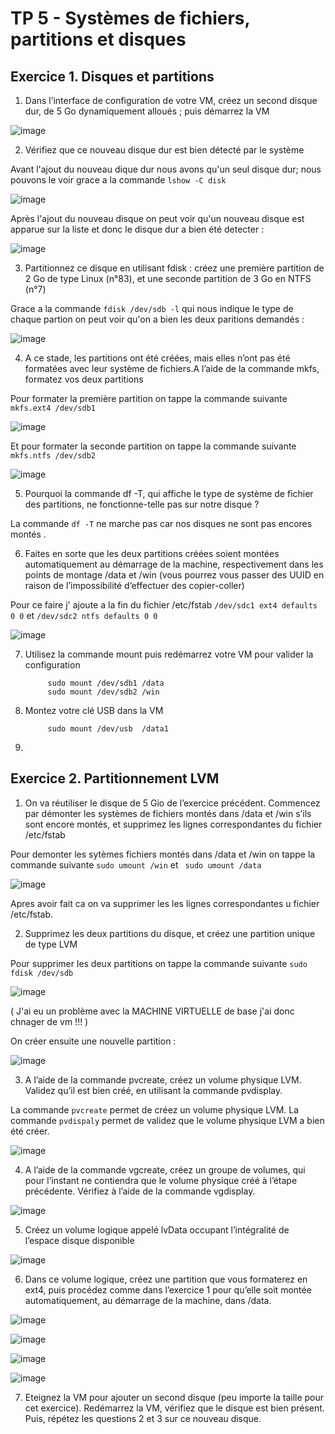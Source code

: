 # TP 5 - Systèmes de fichiers, partitions et disques

## Exercice 1. Disques et partitions

1. Dans l’interface de configuration de votre VM, créez un second disque dur, de 5 Go dynamiquement
alloués ; puis démarrez la VM

![image](https://user-images.githubusercontent.com/80455696/194237396-4d76149b-5857-4d96-9221-d9b9bb0be2fe.png)

2. Vérifiez que ce nouveau disque dur est bien détecté par le système

Avant l'ajout du nouveau dique dur nous avons qu'un seul disque dur; nous pouvons le voir grace a la commande `lshow -C disk`

![image](https://user-images.githubusercontent.com/80455696/194242744-069c0ad5-6970-436d-84eb-2b1a75a693f9.png)

Après l'ajout du nouveau disque on peut voir qu'un nouveau disque est apparue sur la liste et donc le disque dur a bien été detecter :

![image](https://user-images.githubusercontent.com/80455696/194242628-37375a12-194f-4b3d-af12-3b8608084828.png)

3. Partitionnez ce disque en utilisant fdisk : créez une première partition de 2 Go de type Linux (n°83), et une seconde partition de 3 Go en NTFS (n°7)

Grace a la commande `fdisk /dev/sdb -l` qui nous indique le type de chaque partion on peut voir qu'on a bien les deux paritions demandés :

![image](https://user-images.githubusercontent.com/80455696/194697648-df8bb0f3-ed46-41f3-a3ab-9975bec7f094.png)

4. A ce stade, les partitions ont été créées, mais elles n’ont pas été formatées avec leur système de fichiers.A l’aide de la commande mkfs, formatez vos deux partitions 

Pour formater la première partition on tappe la commande suivante `mkfs.ext4 /dev/sdb1`

![image](https://user-images.githubusercontent.com/80455696/194264149-aed64855-95e3-4b6c-a2ac-1f5a2814e47c.png)

Et pour formater la seconde partition on tappe la commande suivante `mkfs.ntfs /dev/sdb2`

![image](https://user-images.githubusercontent.com/80455696/194265417-013c2108-6121-4d66-9f47-a8f698e8b22c.png)

5. Pourquoi la commande df -T, qui affiche le type de système de fichier des partitions, ne fonctionne-telle pas sur notre disque ?

La commande `df -T` ne marche pas car nos disques ne sont pas encores montés .

6. Faites en sorte que les deux partitions créées soient montées automatiquement au démarrage de la machine, respectivement dans les points de montage /data et /win (vous pourrez vous passer des UUID en raison de l’impossibilité d’effectuer des copier-coller)

Pour ce faire j' ajoute a la fin du fichier /etc/fstab `/dev/sdc1 ext4 defaults 0 0` et `/dev/sdc2 ntfs defaults 0 0`

![image](https://user-images.githubusercontent.com/80455696/194697881-477ca0d5-8258-485c-8931-b7d84fef6506.png)

7. Utilisez la commande mount puis redémarrez votre VM pour valider la configuration

            sudo mount /dev/sdb1 /data
            sudo mount /dev/sdb2 /win
      
8. Montez votre clé USB dans la VM

            sudo mount /dev/usb  /data1
      
9.       


## Exercice 2. Partitionnement LVM


1. On va réutiliser le disque de 5 Gio de l’exercice précédent. Commencez par démonter les systèmes de
fichiers montés dans /data et /win s’ils sont encore montés, et supprimez les lignes correspondantes
du fichier /etc/fstab

Pour demonter les sytèmes fichiers montés dans /data et /win on tappe la commande suivante ` sudo umount /win ` et ` sudo umount /data`

![image](https://user-images.githubusercontent.com/80455696/194698212-07777576-78d2-456a-95b7-1ec3f009c3d2.png)

Apres avoir fait ca on va supprimer les les lignes correspondantes u fichier /etc/fstab.

2. Supprimez les deux partitions du disque, et créez une partition unique de type LVM

Pour supprimer les deux partitions on tappe la commande suivante `sudo fdisk /dev/sdb`

![image](https://user-images.githubusercontent.com/80455696/194698431-cb84a20c-c31d-40e5-999e-7b40fae3b474.png)

( J'ai eu un problème avec la MACHINE VIRTUELLE de base j'ai donc chnager de vm !!! )

On créer ensuite une nouvelle partition :

![image](https://user-images.githubusercontent.com/80455696/194698537-e25d5b69-3a29-4fe2-87e8-db462ab67774.png)

3. A l’aide de la commande pvcreate, créez un volume physique LVM. Validez qu’il est bien créé, en
utilisant la commande pvdisplay.

La commande `pvcreate` permet de créez un volume physique LVM.
La commande `pvdispaly` permet de validez que le volume physique LVM a bien été créer.

![image](https://user-images.githubusercontent.com/80455696/194701978-e17aeccd-be90-44d3-96d8-4a9bc8de4425.png)


4. A l’aide de la commande vgcreate, créez un groupe de volumes, qui pour l’instant ne contiendra que
le volume physique créé à l’étape précédente. Vérifiez à l’aide de la commande vgdisplay.

![image](https://user-images.githubusercontent.com/80455696/194702153-91be949a-de7b-4fc1-9e17-1ec5d37f9b97.png)

5. Créez un volume logique appelé lvData occupant l’intégralité de l’espace disque disponible

![image](https://user-images.githubusercontent.com/80455696/194702252-b46a3bc1-3302-44cb-83ed-04e51f1de9fa.png)

6. Dans ce volume logique, créez une partition que vous formaterez en ext4, puis procédez comme dans
l’exercice 1 pour qu’elle soit montée automatiquement, au démarrage de la machine, dans /data.

![image](https://user-images.githubusercontent.com/80455696/194702513-6397efcf-730b-4d73-ac60-471d652c5b78.png)

![image](https://user-images.githubusercontent.com/80455696/194702572-bce3a658-e062-49df-a56c-dcc251a36dbd.png)

![image](https://user-images.githubusercontent.com/80455696/194702636-f6bf94ab-cddd-429a-9a1a-0fe1eaf3d211.png)

![image](https://user-images.githubusercontent.com/80455696/194702683-c6d30f50-4611-4c3b-aeb2-11f1c4ffe985.png)


7. Eteignez la VM pour ajouter un second disque (peu importe la taille pour cet exercice). Redémarrez
la VM, vérifiez que le disque est bien présent. Puis, répétez les questions 2 et 3 sur ce nouveau disque.

